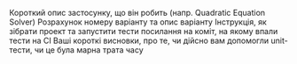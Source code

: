 Короткий опис застосунку, що він робить (напр. Quadratic Equation Solver)
Розрахунок номеру варіанту та опис варіанту
Інструкція, як зібрати проект та запустити тести
посилання на коміт, на якому впали тести на CI
Ваші короткі висновки, про те, чи дійсно вам допомогли unit-тести, чи це була марна трата часу
